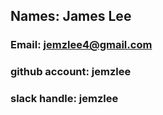 ## Names: James Lee 
### Email: jemzlee4@gmail.com
### github account: jemzlee
### slack handle: jemzlee

